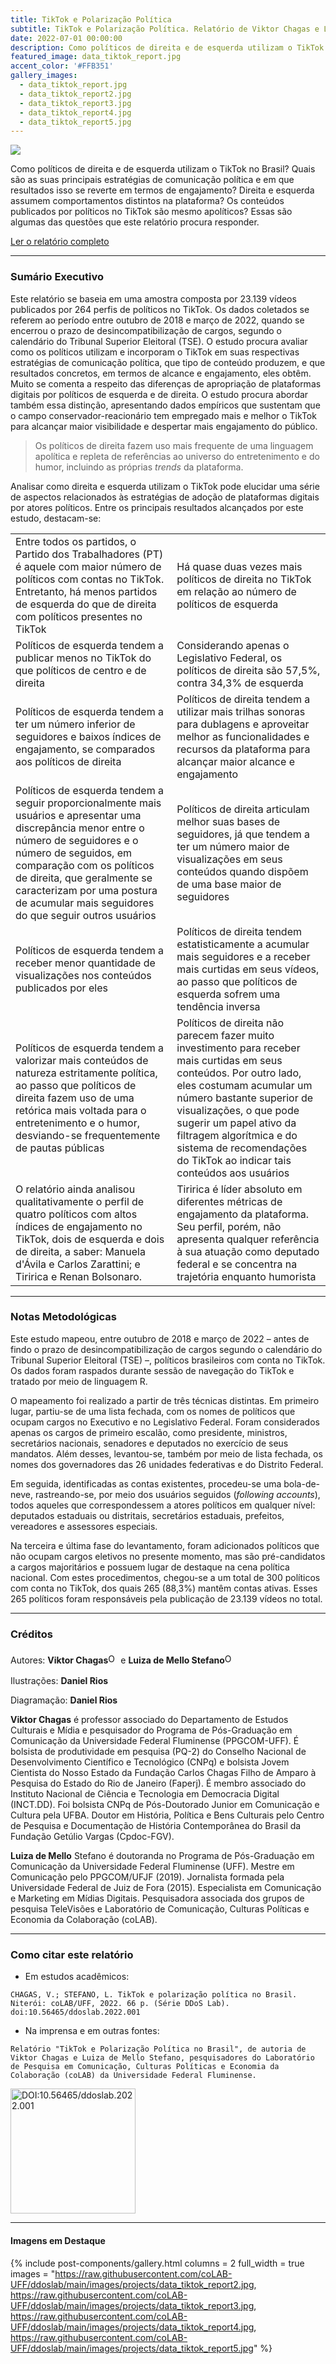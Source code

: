 ```yaml
---
title: TikTok e Polarização Política
subtitle: TikTok e Polarização Política. Relatório de Viktor Chagas e Luiza de Mello Stefano
date: 2022-07-01 00:00:00
description: Como políticos de direita e de esquerda utilizam o TikTok no Brasil? Quais são as suas principais estratégias de comunicação política e em que resultados isso se reverte em termos de engajamento? Direita e esquerda assumem comportamentos distintos na plataforma? Os conteúdos publicados por políticos no TikTok são mesmo apolíticos? Essas são algumas das questões que este relatório procura responder.
featured_image: data_tiktok_report.jpg
accent_color: '#FFB351'
gallery_images:
  - data_tiktok_report.jpg
  - data_tiktok_report2.jpg
  - data_tiktok_report3.jpg
  - data_tiktok_report4.jpg
  - data_tiktok_report5.jpg
---
```


![](/images/data_tiktok_report.jpg)

Como políticos de direita e de esquerda utilizam o TikTok no Brasil? Quais são as suas principais estratégias de comunicação política e em que resultados isso se reverte em termos de engajamento? Direita e esquerda assumem comportamentos distintos na plataforma? Os conteúdos publicados por políticos no TikTok são mesmo apolíticos? Essas são algumas das questões que este relatório procura responder.

<a href="https://dx.doi.org/10.56465/ddoslab.2022.001" class="button--fill">Ler o relatório completo</a>

---

### Sumário Executivo

Este relatório se baseia em uma amostra composta por 23.139 vídeos publicados por 264 perfis de políticos no TikTok. Os dados coletados se referem ao período entre outubro de 2018 e março de 2022, quando se encerrou o prazo de desincompatibilização de cargos, segundo o calendário do Tribunal Superior Eleitoral (TSE). O estudo procura avaliar como os políticos utilizam e incorporam o TikTok em suas respectivas estratégias de comunicação política, que tipo de conteúdo produzem, e que resultados concretos, em termos de alcance e engajamento, eles obtêm. Muito se comenta a respeito das diferenças de apropriação de plataformas digitais por políticos de esquerda e de direita. O estudo procura abordar também essa distinção, apresentando dados empíricos que sustentam que o campo conservador-reacionário tem empregado mais e melhor o TikTok para alcançar maior visibilidade e despertar mais engajamento do público.

> Os políticos de direita fazem uso mais frequente de uma linguagem apolítica e repleta de referências ao universo do entretenimento e do humor, incluindo as próprias *trends* da plataforma. 

Analisar como direita e esquerda utilizam o TikTok pode elucidar uma série de aspectos relacionados às estratégias de adoção de plataformas digitais por atores políticos. Entre os principais resultados alcançados por este estudo, destacam-se:

|                  |         |
|----------------------|---------------|
| Entre todos os partidos, o Partido dos Trabalhadores (PT) é aquele com maior número de políticos com contas no TikTok. Entretanto, há menos partidos de esquerda do que de direita com políticos presentes no TikTok    | Há quase duas vezes mais políticos de direita no TikTok em relação ao número de políticos de esquerda |
| Políticos de esquerda tendem a publicar menos no TikTok do que políticos de centro e de direita   | Considerando apenas o Legislativo Federal, os políticos de direita são 57,5%, contra 34,3% de esquerda |
| Políticos de esquerda tendem a ter um número inferior de seguidores e baixos índices de engajamento, se comparados aos políticos de direita   | Políticos de direita tendem a utilizar mais trilhas sonoras para dublagens e aproveitar melhor as funcionalidades e recursos da plataforma para alcançar maior alcance e engajamento |
| Políticos de esquerda tendem a seguir proporcionalmente mais usuários e apresentar uma discrepância menor entre o número de seguidores e o número de seguidos, em comparação com os políticos de direita, que geralmente se caracterizam por uma postura de acumular mais seguidores do que seguir outros usuários | Políticos de direita articulam melhor suas bases de seguidores, já que tendem a  ter um número maior de visualizações em seus conteúdos quando dispõem de uma base maior de seguidores |
| Políticos de esquerda tendem a receber menor quantidade de visualizações nos conteúdos publicados por eles   | Políticos de direita tendem estatisticamente a acumular mais seguidores e a receber mais curtidas em seus vídeos, ao passo que políticos de esquerda sofrem uma tendência inversa |
| Políticos de esquerda tendem a valorizar mais conteúdos de natureza estritamente política, ao passo que políticos de direita fazem uso de uma retórica mais voltada para o entretenimento e o humor, desviando-se frequentemente de pautas públicas | Políticos de direita não parecem fazer muito investimento para receber mais curtidas em seus conteúdos. Por outro lado, eles costumam acumular um número bastante superior de visualizações, o que pode sugerir um papel ativo da filtragem algorítmica e do sistema de recomendações do TikTok ao indicar tais conteúdos aos usuários |
| O relatório ainda analisou qualitativamente o perfil de quatro políticos com altos índices de engajamento no TikTok, dois de esquerda e dois de direita, a saber: Manuela d'Ávila e Carlos Zarattini; e Tiririca e Renan Bolsonaro.   | Tiririca é líder absoluto em diferentes métricas de engajamento da plataforma. Seu perfil, porém, não apresenta qualquer referência à sua atuação como deputado federal e se concentra na trajetória enquanto humorista |

---

### Notas Metodológicas

Este estudo mapeou, entre outubro de 2018 e março de 2022 – antes de findo o prazo de desincompatibilização de cargos segundo o calendário do Tribunal Superior Eleitoral (TSE) –, políticos brasileiros com conta no TikTok. Os dados foram raspados durante sessão de navegação do TikTok e tratado por meio de linguagem R.

O mapeamento foi realizado a partir de três técnicas distintas. Em primeiro lugar, partiu-se de uma lista fechada, com os nomes de políticos que ocupam cargos no Executivo e no Legislativo Federal. Foram considerados apenas os cargos de primeiro escalão, como presidente, ministros, secretários nacionais, senadores e deputados no exercício de seus mandatos. Além desses, levantou-se, também por meio de lista fechada, os nomes dos governadores das 26 unidades federativas e do Distrito Federal.

Em seguida, identificadas as contas existentes, procedeu-se uma bola-de-neve, rastreando-se, por meio dos usuários seguidos (*following accounts*), todos aqueles que correspondessem a atores políticos em qualquer nível: deputados estaduais ou distritais, secretários estaduais, prefeitos, vereadores e assessores especiais.

Na terceira e última fase do levantamento, foram adicionados políticos que não ocupam cargos eletivos no presente momento, mas são pré-candidatos a cargos majoritários e possuem lugar de destaque na cena política nacional. Com estes procedimentos, chegou-se a um total de 300 políticos com conta no TikTok, dos quais 265 (88,3%) mantêm contas ativas. Esses 265 políticos foram responsáveis pela publicação de 23.139 vídeos no total.

---

### Créditos

Autores: **Viktor Chagas**<a href="https://orcid.org/0000-0002-1806-6062"><img alt="ORCID logo" style="width: 16px; height: 16px; max-width: none; display: inline; margin: 5px 0;" src="https://info.orcid.org/wp-content/uploads/2019/11/orcid_16x16.png" width="16" height="16" /></a> e **Luiza de Mello Stefano**<a href="https://orcid.org/0000-0002-3250-8437"><img alt="ORCID logo" style="width: 16px; height: 16px; max-width: none; display: inline; margin: 5px 0;" src="https://info.orcid.org/wp-content/uploads/2019/11/orcid_16x16.png" width="16" height="16" /></a>

Ilustrações: **Daniel Rios**

Diagramação: **Daniel Rios**

**Viktor Chagas** é professor associado do Departamento de Estudos Culturais e Mídia e pesquisador do Programa de Pós-Graduação em Comunicação da Universidade Federal Fluminense (PPGCOM-UFF). É bolsista de produtividade em pesquisa (PQ-2) do Conselho Nacional de Desenvolvimento Científico e Tecnológico (CNPq) e bolsista Jovem Cientista do Nosso Estado da Fundação Carlos Chagas Filho de Amparo à Pesquisa do Estado do Rio de Janeiro (Faperj). É membro associado do Instituto Nacional de Ciência e Tecnologia em Democracia Digital (INCT.DD). Foi bolsista CNPq de Pós-Doutorado Junior em Comunicação e Cultura pela UFBA. Doutor em História, Política e Bens Culturais pelo Centro de Pesquisa e Documentação de História Contemporânea do Brasil da Fundação Getúlio Vargas (Cpdoc-FGV).

**Luiza de Mello** Stefano é doutoranda no Programa de Pós-Graduação em Comunicação da Universidade Federal Fluminense (UFF). Mestre em Comunicação pelo PPGCOM/UFJF (2019). Jornalista formada pela Universidade Federal de Juiz de Fora (2015). Especialista em Comunicação e Marketing em Mídias Digitais. Pesquisadora associada dos grupos de pesquisa TeleVisões e Laboratório de Comunicação, Culturas Políticas e Economia da Colaboração (coLAB).

---

### Como citar este relatório


* Em estudos acadêmicos:

```
CHAGAS, V.; STEFANO, L. TikTok e polarização política no Brasil. Niterói: coLAB/UFF, 2022. 66 p. (Série DDoS Lab). doi:10.56465/ddoslab.2022.001
```


* Na imprensa e em outras fontes:

```
Relatório "TikTok e Polarização Política no Brasil", de autoria de Viktor Chagas e Luiza de Mello Stefano, pesquisadores do Laboratório de Pesquisa em Comunicação, Culturas Políticas e Economia da Colaboração (coLAB) da Universidade Federal Fluminense.
```

<a href="https://dx.doi.org/10.56465/ddoslab.2022.001"><img src="http://img.shields.io/badge/DOI-10.56465/ddoslab.2022.001-FFB351.svg" alt="DOI:10.56465/ddoslab.2022.001" style="width: 200px; margin: 0px; max-width: none;"></a>

---

#### Imagens em Destaque

{% include post-components/gallery.html
	columns = 2
	full_width = true
	images = "https://raw.githubusercontent.com/coLAB-UFF/ddoslab/main/images/projects/data_tiktok_report2.jpg,
	https://raw.githubusercontent.com/coLAB-UFF/ddoslab/main/images/projects/data_tiktok_report3.jpg,
	https://raw.githubusercontent.com/coLAB-UFF/ddoslab/main/images/projects/data_tiktok_report4.jpg,
	https://raw.githubusercontent.com/coLAB-UFF/ddoslab/main/images/projects/data_tiktok_report5.jpg"
%}
